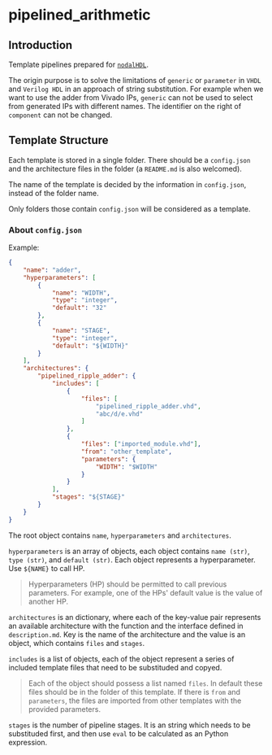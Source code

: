 # pipelined_arithmetic

## Introduction

Template pipelines prepared for [`nodalHDL`](https://github.com/Gralerfics/nodalHDL).

The origin purpose is to solve the limitations of `generic` or `parameter` in `VHDL` and `Verilog HDL` in an approach of string substitution. For example when we want to use the adder from Vivado IPs, `generic` can not be used to select from generated IPs with different names. The identifier on the right of `component` can not be changed.

## Template Structure

Each template is stored in a single folder. There should be a `config.json` and the architecture files in the folder (a `README.md` is also welcomed).

The name of the template is decided by the information in `config.json`, instead of the folder name.

Only folders those contain `config.json` will be considered as a template.

### About `config.json`

Example:

```json
{
    "name": "adder",
    "hyperparameters": [
        {
            "name": "WIDTH",
            "type": "integer",
            "default": "32"
        },
        {
            "name": "STAGE",
            "type": "integer",
            "default": "${WIDTH}"
        }
    ],
    "architectures": {
        "pipelined_ripple_adder": {
            "includes": [
                {
                    "files": [
                        "pipelined_ripple_adder.vhd",
                        "abc/d/e.vhd"
                    ]
                },
                {
                    "files": ["imported_module.vhd"],
                    "from": "other_template",
                    "parameters": {
                        "WIDTH": "$WIDTH"
                    }
                }
            ],
            "stages": "${STAGE}"
        }
    }
}
```

The root object contains `name`, `hyperparameters` and `architectures`.

`hyperparameters` is an array of objects, each object contains `name (str)`, `type (str)`, and `default (str)`. Each object represents a hyperparameter. Use `${NAME}` to call HP.

> Hyperparameters (HP) should be permitted to call previous parameters. For example, one of the HPs' default value is the value of another HP.

`architectures` is an dictionary, where each of the key-value pair represents an available architecture with the function and the interface defined in `description.md`. Key is the name of the architecture and the value is an object, which contains `files` and `stages`.

`includes` is a list of objects, each of the object represent a series of included template files that need to be substituded and copyed.

> Each of the object should possess a list named `files`. In default these files should be in the folder of this template. If there is `from` and `parameters`, the files are imported from other templates with the provided parameters.

`stages` is the number of pipeline stages. It is an string which needs to be substituded first, and then use `eval` to be calculated as an Python expression.
